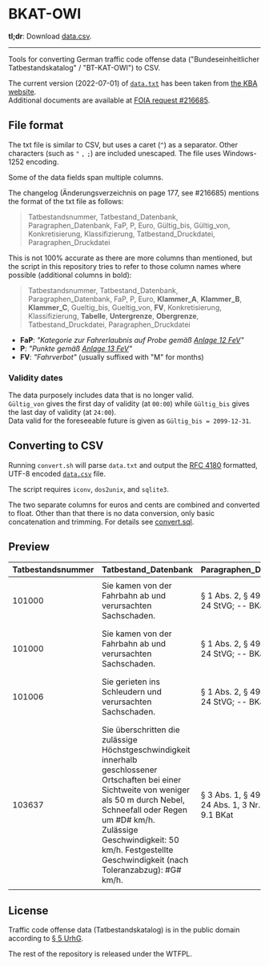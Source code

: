 # BKAT-OWI

**tl;dr**: Download [data.csv](data.csv).

---

Tools for converting German traffic code offense data ("Bundeseinheitlicher Tatbestandskatalog" / "BT-KAT-OWI") to CSV.

The current version (2022-07-01) of [`data.txt`](data.txt) has been taken from [the KBA website](https://www.kba.de/DE/Themen/ZentraleRegister/FAER/BT_KAT_OWI/btkat_node.html).  
Additional documents are available at [FOIA request #216685](https://fragdenstaat.de/a/216685).

## File format

The txt file is similar to CSV, but uses a caret (`^`) as a separator. Other characters (such as `"` `,` `;`) are included unescaped. The file uses Windows-1252 encoding.

Some of the data fields span multiple columns.

The changelog (Änderungsverzeichnis on page 177, see #216685) mentions the format of the txt file as follows:

> Tatbestandsnummer, Tatbestand_Datenbank, Paragraphen_Datenbank, FaP, P, Euro, Gültig_bis, Gültig_von, Konkretisierung, Klassifizierung, Tatbestand_Druckdatei, Paragraphen_Druckdatei

This is not 100% accurate as there are more columns than mentioned, but the script in this repository tries to refer to those column names where possible (additional columns in bold):

> Tatbestandsnummer, Tatbestand_Datenbank, Paragraphen_Datenbank, FaP, P, Euro, **Klammer_A**, **Klammer_B**, **Klammer_C**, Gueltig_bis, Gueltig_von, **FV**, Konkretisierung, Klassifizierung, **Tabelle**, **Untergrenze**, **Obergrenze**, Tatbestand_Druckdatei, Paragraphen_Druckdatei

- **FaP**: *"Kategorie zur Fahrerlaubnis auf Probe gemäß [Anlage 12 FeV](https://www.gesetze-im-internet.de/fev_2010/anlage_12.html)"*
- **P**: *"Punkte gemäß [Anlage 13 FeV](https://www.gesetze-im-internet.de/fev_2010/anlage_13.html)"*
- **FV**: *"Fahrverbot"* (usually suffixed with "M" for months)

### Validity dates

The data purposely includes data that is no longer valid.  
`Gültig_von` gives the first day of validity (at `00:00`) while `Gültig_bis` gives the last day of validity (at `24:00`).  
Data valid for the foreseeable future is given as `Gültig_bis = 2099-12-31`.

## Converting to CSV

Running `convert.sh` will parse `data.txt` and output the [RFC 4180](https://tools.ietf.org/html/rfc4180) formatted, UTF-8 encoded [`data.csv`](data.csv) file.

The script requires `iconv`, `dos2unix`, and `sqlite3`.

The two separate columns for euros and cents are combined and converted to float. Other than that there is no data conversion, only basic concatenation and trimming. For details see [convert.sql](convert.sql).

## Preview


| Tatbestandsnummer | Tatbestand_Datenbank                                                                                                                                                                                                                                                                  | Paragraphen_Datenbank                                      | FaP | P | Euro  | Klammer_A  | Klammer_B | Klammer_C    | Gueltig_bis | Gueltig_von | FV | Konkretisierung | Klassifizierung | Tabelle | Untergrenze | Obergrenze | Tatbestand_Druckdatei                                                                                                                                                                                                                                                                                                                                                     | Paragraphen_Druckdatei                                     |
|:------------------|:--------------------------------------------------------------------------------------------------------------------------------------------------------------------------------------------------------------------------------------------------------------------------------------|:-----------------------------------------------------------|:----|:--|:------|:-----------|:----------|:-------------|:------------|:------------|:---|:----------------|:----------------|:--------|:------------|:-----------|:--------------------------------------------------------------------------------------------------------------------------------------------------------------------------------------------------------------------------------------------------------------------------------------------------------------------------------------------------------------------------|:-----------------------------------------------------------|
| 101000            | Sie kamen von der Fahrbahn ab und verursachten Sachschaden.                                                                                                                                                                                                                           | § 1 Abs. 2, § 49 StVO; § 24 StVG; -- BKat                  |     | 0 | 35.0  |            |           |              | 2021-07-27  | 2014-05-01  |    |                 | 4               |         |             |            | <pre><code>Sie kamen von der Fahrbahn ab und verursachten Sachschaden.</pre></code>                                                                                                                                                                                                                                                                                       | § 1 Abs. 2, § 49 StVO; § 24 StVG; -- BKat                  |
| 101000            | Sie kamen von der Fahrbahn ab und verursachten Sachschaden.                                                                                                                                                                                                                           | § 1 Abs. 2, § 49 StVO; § 24 StVG; -- BKat                  | B   | 1 | 35.0  |            |           |              | 2014-04-30  | 2002-01-01  |    |                 | 4               |         |             |            | <pre><code>Sie kamen von der Fahrbahn ab und verursachten Sachschaden.</pre></code>                                                                                                                                                                                                                                                                                       | § 1 Abs. 2, § 49 StVO; § 24 StVG; -- BKat                  |
| 101006            | Sie gerieten ins Schleudern und verursachten Sachschaden.                                                                                                                                                                                                                             | § 1 Abs. 2, § 49 StVO; § 24 StVG; -- BKat                  | B   | 1 | 35.0  |            |           |              | 2014-04-30  | 2002-01-01  |    |                 | 4               |         |             |            | <pre><code>Sie gerieten ins Schleudern und verursachten Sachschaden.</pre></code>                                                                                                                                                                                                                                                                                         | § 1 Abs. 2, § 49 StVO; § 24 StVG; -- BKat                  |
| 103637            | Sie überschritten die zulässige Höchstgeschwindigkeit innerhalb geschlossener Ortschaften bei einer Sichtweite von weniger als 50 m durch Nebel, Schneefall oder Regen um #D# km/h. Zulässige Geschwindigkeit: 50 km/h. Festgestellte Geschwindigkeit (nach Toleranzabzug): #G# km/h. | § 3 Abs. 1, § 49 StVO; § 24 Abs. 1, 3 Nr. 5 StVG; 9.1 BKat | A   | 1 | 175.0 | (Lkw usw.) |           | Tab.: 703000 | 2099-12-31  | 2021-11-09  |    |                 | 6               | 703000  | 000021      | 000025     | <pre><code>Sie überschritten die zulässige Höchstgeschwindigkeit innerhalb↵<div></div>geschlossener Ortschaften bei einer Sichtweite von weniger als 50 m↵<div></div>durch Nebel, Schneefall oder Regen um ... (von 21 - 25) km/h.↵<div></div>Zulässige Geschwindigkeit: 50 km/h.↵<div></div>Festgestellte Geschwindigkeit (nach Toleranzabzug): *)... km/h.</pre></code> | § 3 Abs. 1, § 49 StVO; § 24 Abs. 1, 3 Nr. 5 StVG; 9.1 BKat |


## License

Traffic code offense data (Tatbestandskatalog) is in the public domain according to [§ 5 UrhG](https://www.gesetze-im-internet.de/urhg/__5.html).

The rest of the repository is released under the WTFPL.
